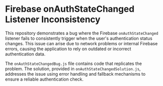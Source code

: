 # Firebase onAuthStateChanged Listener Inconsistency

This repository demonstrates a bug where the Firebase `onAuthStateChanged` listener fails to consistently trigger when the user's authentication status changes. This issue can arise due to network problems or internal Firebase errors, causing the application to rely on outdated or incorrect authentication data.

The `onAuthStateChangedBug.js` file contains code that replicates the problem. The solution, provided in `onAuthStateChangedSolution.js`, addresses the issue using error handling and fallback mechanisms to ensure a reliable authentication check.